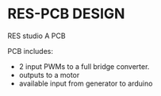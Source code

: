 # RES-PCB DESIGN
RES studio A PCB 

PCB includes:
* 2 input PWMs to a full bridge converter.
* outputs to a motor
* available input from generator to arduino
